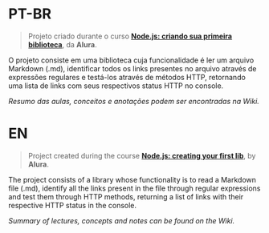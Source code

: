 # PT-BR

> Projeto criado durante o curso [**Node.js: criando sua primeira biblioteca**](https://cursos.alura.com.br/course/nodejs-criando-primeira-biblioteca), da **Alura**.

O projeto consiste em uma biblioteca cuja funcionalidade é ler um arquivo Markdown (.md), identificar todos os links presentes no arquivo através de expressões regulares e testá-los através de métodos HTTP, retornando uma lista de links com seus respectivos status HTTP no console. 

*Resumo das aulas, conceitos e anotações podem ser encontradas na Wiki.*

# EN

> Project created during the course [**Node.js: creating your first lib**](https://cursos.alura.com.br/course/nodejs-criando-primeira-biblioteca), by **Alura**.

The project consists of a library whose functionality is to read a Markdown file (.md), identify all the links present in the file through regular expressions and test them through HTTP methods, returning a list of links with their respective HTTP status in the console.

*Summary of lectures, concepts and notes can be found on the Wiki.*
